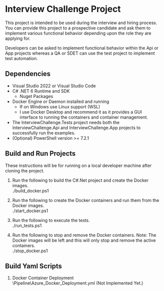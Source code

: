 # Interview Challenge Project

This project is intended to be used during the interview and hiring process. You can provide this project to a prospective candidate and
ask them to implement various functional behavior depending upon the role they are applying for.

Developers can be asked to implement functional behavior within the Api or App projects whereas a QA or SDET can use the test project
to implement test automation.

## Dependencies

* Visual Studio 2022 or Visual Studio Code
* C# .NET 6 Runtime and SDK
  * Nuget Packages
* Docker Engine or Daemon installed and running
  * If on Windows use Linux support (WSL)
  * I use Docker Desktop and recommend it as it provides a GUI interface to running the containers and container management.
* The InterviewChallenge.Tests project needs both the InterviewChallenge.Api and InterviewChallenge.App projects to successfully run the examples.
* (Optional) PowerShell version >= 7.2.1

## Build and Run Projects

These instructions will be for running on a local developer machine after cloning the project.

1. Run the following to build the C#.Net project and create the Docker images.</br>
./build_docker.ps1

2. Run the following to create the Docker containers and run them from the Docker images.</br>
./start_docker.ps1

3. Run the following to execute the tests.</br>
./run_tests.ps1

4. Run the following to stop and remove the Docker containers. Note: The Docker images will be left and this will only stop and remove the active containers.</br>
./stop_docker.ps1

## Build Yaml Scripts

1. Docker Container Deployment</br>
\Pipeline\Azure_Docker_Deployment.yml (Not Implemented Yet.)

